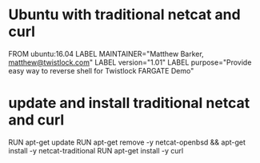 # Ubuntu with traditional netcat and curl
FROM ubuntu:16.04
LABEL MAINTAINER="Matthew Barker, matthew@twistlock.com"
LABEL version="1.01"
LABEL purpose="Provide easy way to reverse shell for Twistlock FARGATE Demo"

# update and install traditional netcat and curl 
RUN apt-get update
RUN apt-get remove -y netcat-openbsd && apt-get install -y netcat-traditional
RUN apt-get install -y curl

